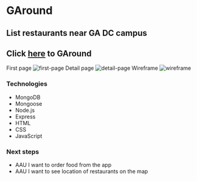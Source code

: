 # GAround

## List restaurants near GA DC campus

## Click [here](/https://unit-2-project-sunhwang.herokuapp.com) to GAround

First page
![first-page](https://i.imgur.com/uOFmujN.png)
Detail page
![detail-page](https://i.imgur.com/6P4KnWo.png)
Wireframe
![wireframe](https://i.imgur.com/GBauBGC.png)

### Technologies
* MongoDB
* Mongoose
* Node.js
* Express
* HTML
* CSS
* JavaScript

### Next steps
* AAU I want to order food from the app
* AAU I want to see location of restaurants on the map